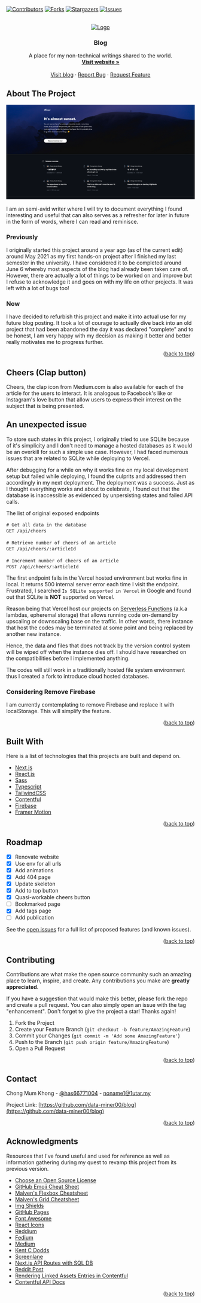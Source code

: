 <div id="top"></div>

<!-- PROJECT SHIELDS -->

[![Contributors][contributors-shield]][contributors-url]
[![Forks][forks-shield]][forks-url]
[![Stargazers][stars-shield]][stars-url]
[![Issues][issues-shield]][issues-url]

<!-- PROJECT LOGO -->
<br />
<div align="center">
  <a href="https://github.com/data-miner00/blog">
    <img src="https://static.wikia.nocookie.net/diarchy-mapping/images/a/a4/Bloby.png/revision/latest?cb=20200514073822" alt="Logo" width="80" height="80">
  </a>

  <h3 align="center">Blog</h3>

  <p align="center">
    A place for my non-technical writings shared to the world.
    <br />
    <a href="https://blog.mumk.dev"><strong>Visit website »</strong></a>
    <br />
    <br />
    <a href="https://blog.mumk.dev">Visit blog</a>
    ·
    <a href="https://github.com/data-miner00/blog/issues">Report Bug</a>
    ·
    <a href="https://github.com/data-miner00/blog/issues">Request Feature</a>
  </p>
</div>

<!-- ABOUT THE PROJECT -->

## About The Project

![Website screenshot][website-screenshot]

I am an semi-avid writer where I will try to document everything I found interesting and useful that can also serves as a refresher for later in future in the form of words, where I can read and reminisce.

### Previously

I originally started this project around a year ago (as of the current edit) around May 2021 as my first hands-on project after I finished my last semester in the university. I have considered it to be completed around June 6 whereby most aspects of the blog had already been taken care of. However, there are actually a lot of things to be worked on and improve but I refuse to acknowledge it and goes on with my life on other projects. It was left with a lot of bugs too!

### Now

I have decided to refurbish this project and make it into actual use for my future blog posting. It took a lot of courage to actually dive back into an old project that had been abandoned the day it was declared "complete" and to be honest, I am very happy with my decision as making it better and better really motivates me to progress further.

<p align="right">(<a href="#top">back to top</a>)</p>

## Cheers (Clap button)

Cheers, the clap icon from Medium.com is also available for each of the article for the users to interact. It is analogous to Facebook's like or Instagram's love button that allow users to express their interest on the subject that is being presented.

## An unexpected issue

To store such states in this project, I originally tried to use SQLite because of it's simplicity and I don't need to manage a hosted databases as it would be an overkill for such a simple use case. However, I had faced numerous issues that are related to SQLite while deploying to Vercel.

After debugging for a while on why it works fine on my local development setup but failed while deploying, I found the culprits and addressed them accordingly in my next deployment. The deployment was a success. Just as I thought everything works and about to celebrate, I found out that the database is inaccessible as evidenced by unpersisting states and failed API calls.

The list of original exposed endpoints

```
# Get all data in the database
GET /api/cheers

# Retrieve number of cheers of an article
GET /api/cheers/:articleId

# Increment number of cheers of an article
POST /api/cheers/:articleId
```

The first endpoint fails in the Vercel hosted environment but works fine in local. It returns 500 internal server error each time I visit the endpoint. Frustrated, I searched `Is SQLite supported in Vercel` in Google and found out that SQLite is **NOT** supported on Vercel.

Reason being that Vercel host our projects on [Serverless Functions](https://vercel.com/docs/concepts/functions/serverless-functions) (a.k.a lambdas, epheremal storage) that allows running code on-demand by upscaling or downscaling base on the traffic. In other words, there instance that host the codes may be terminated at some point and being replaced by another new instance.

Hence, the data and files that does not track by the version control system will be wiped off when the instance dies off. I should have researched on the compatibilities before I implemented anything.

The codes will still work in a traditionally hosted file system environment thus I created a fork to introduce cloud hosted databases.

### Considering Remove Firebase

I am currently comtemplating to remove Firebase and replace it with localStorage. This will simplify the feature.

<p align="right">(<a href="#top">back to top</a>)</p>

## Built With

Here is a list of technologies that this projects are built and depend on.

- [Next.js](https://nextjs.org/)
- [React.js](https://reactjs.org/)
- [Sass](https://sass-lang.com/)
- [Typescript](https://www.typescriptlang.org/)
- [TailwindCSS](https://tailwindcss.com/)
- [Contentful](https://www.contentful.com)
- [Firebase](https://firebase.google.com/)
- [Framer Motion](https://www.framer.com/motion/)

<p align="right">(<a href="#top">back to top</a>)</p>

<!-- ROADMAP -->

## Roadmap

- [x] Renovate website
- [x] Use env for all urls
- [x] Add animations
- [x] Add 404 page
- [x] Update skeleton
- [x] Add to top button
- [x] Quasi-workable cheers button
- [ ] Bookmarked page
- [x] Add tags page
- [ ] Add publication

See the [open issues](https://github.com/data-miner00/blog/issues) for a full list of proposed features (and known issues).

<p align="right">(<a href="#top">back to top</a>)</p>

<!-- CONTRIBUTING -->

## Contributing

Contributions are what make the open source community such an amazing place to learn, inspire, and create. Any contributions you make are **greatly appreciated**.

If you have a suggestion that would make this better, please fork the repo and create a pull request. You can also simply open an issue with the tag "enhancement".
Don't forget to give the project a star! Thanks again!

1. Fork the Project
2. Create your Feature Branch (`git checkout -b feature/AmazingFeature`)
3. Commit your Changes (`git commit -m 'Add some AmazingFeature'`)
4. Push to the Branch (`git push origin feature/AmazingFeature`)
5. Open a Pull Request

<p align="right">(<a href="#top">back to top</a>)</p>

<!-- CONTACT -->

## Contact

Chong Mum Khong - [@has66771004](https://twitter.com/has66771004) - noname1@1utar.my

Project Link: [https://github.com/data-miner00/blog](https://github.com/data-miner00/blog)

<p align="right">(<a href="#top">back to top</a>)</p>

<!-- ACKNOWLEDGMENTS -->

## Acknowledgments

Resources that I've found useful and used for reference as well as information gathering during my quest to revamp this project from its previous version.

- [Choose an Open Source License](https://choosealicense.com)
- [GitHub Emoji Cheat Sheet](https://www.webpagefx.com/tools/emoji-cheat-sheet)
- [Malven's Flexbox Cheatsheet](https://flexbox.malven.co/)
- [Malven's Grid Cheatsheet](https://grid.malven.co/)
- [Img Shields](https://shields.io)
- [GitHub Pages](https://pages.github.com)
- [Font Awesome](https://fontawesome.com)
- [React Icons](https://react-icons.github.io/react-icons/search)
- [Reddium](https://reddium.vercel.app/)
- [Fedium](https://fedium.herokuapp.com/)
- [Medium](https://medium.com/)
- [Kent C Dodds](https://kentcdodds.com/links)
- [Screenlane](https://screenlane.com/screen/medium-web-app-230/)
- [Next.js API Routes with SQL DB](https://www.youtube.com/watch?v=PxiQDo0CmDE)
- [Reddit Post](https://www.reddit.com/r/nextjs/comments/mrmk5j/vercel_cant_open_sqlite_database_during_production/)
- [Rendering Linked Assets Entries in Contentful](https://www.contentful.com/blog/rendering-linked-assets-entries-in-contentful/)
- [Contentful API Docs](https://www.contentful.com/developers/docs/references/content-delivery-api)

<p align="right">(<a href="#top">back to top</a>)</p>

<!-- MARKDOWN LINKS & IMAGES -->

[contributors-shield]: https://img.shields.io/github/contributors/data-miner00/blog.svg?style=for-the-badge
[contributors-url]: https://github.com/data-miner00/blog/graphs/contributors
[forks-shield]: https://img.shields.io/github/forks/data-miner00/blog.svg?style=for-the-badge
[forks-url]: https://github.com/data-miner00/blog/network/members
[stars-shield]: https://img.shields.io/github/stars/data-miner00/blog.svg?style=for-the-badge
[stars-url]: https://github.com/data-miner00/blog/stargazers
[issues-shield]: https://img.shields.io/github/issues/data-miner00/blog.svg?style=for-the-badge
[issues-url]: https://github.com/data-miner00/blog/issues
[website-screenshot]: images/screenshot.png
